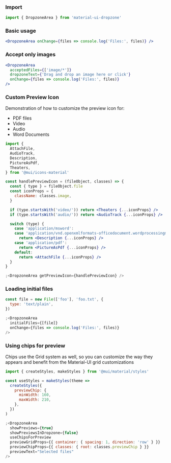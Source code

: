### Import

```jsx static
import { DropzoneArea } from 'material-ui-dropzone'
```

### Basic usage

```jsx
<DropzoneArea onChange={files => console.log('Files:', files)} />
```

### Accept only images

```jsx
<DropzoneArea
  acceptedFiles={['image/*']}
  dropzoneText={'Drag and drop an image here or click'}
  onChange={files => console.log('Files:', files)}
/>
```

### Custom Preview Icon

Demonstration of how to customize the preview icon for:

- PDF files
- Video
- Audio
- Word Documents

```jsx
import {
  AttachFile,
  AudioTrack,
  Description,
  PictureAsPdf,
  Theaters,
} from '@mui/icons-material'

const handlePreviewIcon = (fileObject, classes) => {
  const { type } = fileObject.file
  const iconProps = {
    className: classes.image,
  }

  if (type.startsWith('video/')) return <Theaters {...iconProps} />
  if (type.startsWith('audio/')) return <AudioTrack {...iconProps} />

  switch (type) {
    case 'application/msword':
    case 'application/vnd.openxmlformats-officedocument.wordprocessingml.document':
      return <Description {...iconProps} />
    case 'application/pdf':
      return <PictureAsPdf {...iconProps} />
    default:
      return <AttachFile {...iconProps} />
  }
}

;<DropzoneArea getPreviewIcon={handlePreviewIcon} />
```

### Loading initial files

```jsx
const file = new File(['foo'], 'foo.txt', {
  type: 'text/plain',
})

;<DropzoneArea
  initialFiles={[file]}
  onChange={files => console.log('Files:', files)}
/>
```

### Using chips for preview

Chips use the Grid system as well, so you can customize the way they appears and benefit from the Material-UI grid customizations

```jsx
import { createStyles, makeStyles } from '@mui/material/styles'

const useStyles = makeStyles(theme =>
  createStyles({
    previewChip: {
      minWidth: 160,
      maxWidth: 210,
    },
  })
)

;<DropzoneArea
  showPreviews={true}
  showPreviewsInDropzone={false}
  useChipsForPreview
  previewGridProps={{ container: { spacing: 1, direction: 'row' } }}
  previewChipProps={{ classes: { root: classes.previewChip } }}
  previewText="Selected files"
/>
```

